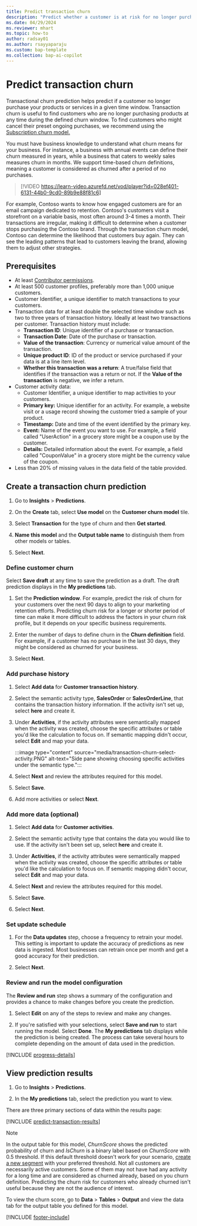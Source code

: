 ```yaml
---
title: Predict transaction churn
description: "Predict whether a customer is at risk for no longer purchasing your products or services."
ms.date: 04/29/2024
ms.reviewer: mhart
ms.topic: how-to
author: radsay01
ms.author: rsayyaparaju 
ms.custom: bap-template
ms.collection: bap-ai-copilot
---
```


# Predict transaction churn

Transactional churn prediction helps predict if a customer no longer purchase your products or services in a given time window. Transaction churn is useful to find customers who are no longer purchasing products at any time during the defined churn window. To find customers who might cancel their preset ongoing purchases, we recommend using the [Subscription churn model.](sample-guide-predict-subscription-churn.md)

You must have business knowledge to understand what churn means for your business. For instance, a business with annual events can define their churn measured in years, while a business that caters to weekly sales measures churn in months. We support time-based churn definitions, meaning a customer is considered as churned after a period of no purchases.

> [!VIDEO https://learn-video.azurefd.net/vod/player?id=028ef401-6131-44b0-9cd0-89b9e88f81c6]

For example, Contoso wants to know how engaged customers are for an email campaign dedicated to retention. Contoso's customers visit a storefront on a variable basis, most often around 3-4 times a month. Their transactions are irregular, making it difficult to determine when a customer stops purchasing the Contoso brand. Through the transaction churn model, Contoso can determine the likelihood that customers buy again. They can see the leading patterns that lead to customers leaving the brand, allowing them to adjust other strategies.

## Prerequisites

- At least [Contributor permissions](user-roles.md).
- At least 500 customer profiles, preferably more than 1,000 unique customers.
- Customer Identifier, a unique identifier to match transactions to your customers.
- Transaction data for at least double the selected time window such as two to three years of transaction history. Ideally at least two transactions per customer. Transaction history must include:
  - **Transaction ID**: Unique identifier of a purchase or transaction.
  - **Transaction Date**: Date of the purchase or transaction.
  - **Value of the transaction**: Currency or numerical value amount of the transaction.
  - **Unique product ID**: ID of the product or service purchased if your data is at a line item level.
  - **Whether this transaction was a return**: A true/false field that identifies if the transaction was a return or not. If the **Value of the transaction** is negative, we infer a return.
- Customer activity data:
  - Customer Identifier, a unique identifier to map activities to your customers.
  - **Primary key:** Unique identifier for an activity. For example, a website visit or a usage record showing the customer tried a sample of your product.
  - **Timestamp:** Date and time of the event identified by the primary key.
  - **Event:** Name of the event you want to use. For example, a field called "UserAction" in a grocery store might be a coupon use by the customer.
  - **Details:** Detailed information about the event. For example, a field called "CouponValue" in a grocery store might be the currency value of the coupon.
- Less than 20% of missing values in the data field of the table provided.

## Create a transaction churn prediction

1. Go to **Insights** > **Predictions**.

1. On the **Create** tab, select **Use model** on the **Customer churn model** tile.

1. Select **Transaction** for the type of churn and then **Get started**.

1. **Name this model** and the **Output table name** to distinguish them from other models or tables.

1. Select **Next**.

### Define customer churn

Select **Save draft** at any time to save the prediction as a draft. The draft prediction displays in the **My predictions** tab.

1. Set the **Prediction window**. For example, predict the risk of churn for your customers over the next 90 days to align to your marketing retention efforts. Predicting churn risk for a longer or shorter period of time can make it more difficult to address the factors in your churn risk profile, but it depends on your specific business requirements.

1. Enter the number of days to define churn in the **Churn definition** field. For example, if a customer has no purchase in the last 30 days, they might be considered as churned for your business.

1. Select **Next**.

### Add purchase history

1. Select **Add data** for **Customer transaction history**.

1. Select the semantic activity type, **SalesOrder** or **SalesOrderLine**, that contains the transaction history information. If the activity isn't set up, select **here** and create it.

1. Under **Activities**, if the activity attributes were semantically mapped when the activity was created, choose the specific attributes or table you'd like the calculation to focus on. If semantic mapping didn't occur, select **Edit** and map your data.

   :::image type="content" source="media/transaction-churn-select-activity.PNG" alt-text="Side pane showing choosing specific activities under the semantic type.":::

1. Select **Next** and review the attributes required for this model.

1. Select **Save**.

1. Add more activities or select **Next**.

### Add more data (optional)

1. Select **Add data** for **Customer activities**.

1. Select the semantic activity type that contains the data you would like to use. If the activity isn't been set up, select **here** and create it.

1. Under **Activities**, if the activity attributes were semantically mapped when the activity was created, choose the specific attributes or table you'd like the calculation to focus on. If semantic mapping didn't occur, select **Edit** and map your data.

1. Select **Next** and review the attributes required for this model.

1. Select **Save**.

1. Select **Next**.

### Set update schedule

1. For the **Data updates** step, choose a frequency to retrain your model. This setting is important to update the accuracy of predictions as new data is ingested. Most businesses can retrain once per month and get a good accuracy for their prediction.

1. Select **Next**.

### Review and run the model configuration

The **Review and run** step shows a summary of the configuration and provides a chance to make changes before you create the prediction.

1. Select **Edit** on any of the steps to review and make any changes.

1. If you're satisfied with your selections, select **Save and run** to start running the model. Select **Done**. The **My predictions** tab displays while the prediction is being created. The process can take several hours to complete depending on the amount of data used in the prediction.

[!INCLUDE [progress-details](includes/progress-details-pane.md)]

## View prediction results

1. Go to **Insights** > **Predictions**.

1. In the **My predictions** tab, select the prediction you want to view.

There are three primary sections of data within the results page:

[!INCLUDE [predict-transaction-results](includes/predict-transaction-results.md)]

> [!NOTE]
 > In the output table for this model, *ChurnScore* shows the predicted probability of churn and *IsChurn* is a binary label based on *ChurnScore* with 0.5 threshold. If this default threshold doesn't work for your scenario, [create a new segment](segments.md) with your preferred threshold. Not all customers are necessarily active customers. Some of them may not have had any activity for a long time and are considered as churned already, based on you churn definition. Predicting the churn risk for customers who already churned isn't useful because they are not the audience of interest.
>
> To view the churn score, go to **Data** > **Tables** > **Output** and view the data tab for the output table you defined for this model.

[!INCLUDE [footer-include](includes/footer-banner.md)]
